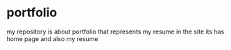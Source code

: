 # portfolio
 my repository is about portfolio that represents my resume in the site its has home page and also my resume 
